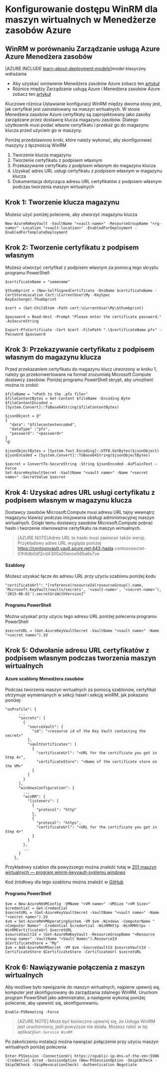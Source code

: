 <properties
    pageTitle="Konfigurowanie dostępu WinRM dla maszyn wirtualnych w Menedżerze zasobów Azure | Microsoft Azure"
    description="Jak skonfigurować program WinRM dostęp do użytku z Menedżera zasobów Azure maszyn wirtualnych"
    services="virtual-machines-windows"
    documentationCenter=""
    authors="singhkays"
    manager="timlt"
    editor=""
    tags="azure-resource-manager"/>

<tags
    ms.service="virtual-machines-windows"
    ms.workload="infrastructure-services"
    ms.tgt_pltfrm="vm-windows"
    ms.devlang="na"
    ms.topic="article"
    ms.date="06/16/2016"
    ms.author="singhkay"/>

# <a name="setting-up-winrm-access-for-virtual-machines-in-azure-resource-manager"></a>Konfigurowanie dostępu WinRM dla maszyn wirtualnych w Menedżerze zasobów Azure

## <a name="winrm-in-azure-service-management-vs-azure-resource-manager"></a>WinRM w porównaniu Zarządzanie usługą Azure Azure Menedżera zasobów

[AZURE.INCLUDE [learn-about-deployment-models](../../includes/learn-about-deployment-models-rm-include.md)]model klasyczny wdrażania

* Aby uzyskać omówienie Menedżera zasobów Azure zobacz ten [artykuł](../azure-resource-manager/resource-group-overview.md)
* Różnice między Zarządzanie usługą Azure i Menedżera zasobów Azure zobacz ten [artykuł](../resource-manager-deployment-model.md)

Kluczowe różnica Ustawianie konfiguracji WinRM między dwoma stosy jest, jak certyfikat jest zainstalowany na maszyn wirtualnych. W stosie Menedżera zasobów Azure certyfikaty są zaprojektowany jako zasoby zarządzane przez dostawcę klucza magazynu zasobów. Dlatego użytkownik musi podać własne certyfikatu i przekaż go do magazynu klucza przed użyciem go w maszyny.

Poniżej przedstawiono kroki, które należy wykonać, aby skonfigurować maszyny z łącznością WinRM

1. Tworzenie klucza magazynu
2. Tworzenie certyfikatu z podpisem własnym
3. Przekazywanie certyfikatu z podpisem własnym do magazynu klucza
4. Uzyskać adres URL usługi certyfikatu z podpisem własnym w magazynu klucza
5. Dokumentacja dotycząca adresu URL certyfikatów z podpisem własnym podczas tworzenia maszyn wirtualnych

## <a name="step-1-create-a-key-vault"></a>Krok 1: Tworzenie klucza magazynu

Możesz użyć poniżej polecenie, aby utworzyć magazynu klucza

```
New-AzureRmKeyVault -VaultName "<vault-name>" -ResourceGroupName "<rg-name>" -Location "<vault-location>" -EnabledForDeployment -EnabledForTemplateDeployment
```

## <a name="step-2-create-a-self-signed-certificate"></a>Krok 2: Tworzenie certyfikatu z podpisem własnym
Możesz utworzyć certyfikat z podpisem własnym za pomocą tego skryptu programu PowerShell

```
$certificateName = "somename"

$thumbprint = (New-SelfSignedCertificate -DnsName $certificateName -CertStoreLocation Cert:\CurrentUser\My -KeySpec KeyExchange).Thumbprint

$cert = (Get-ChildItem -Path cert:\CurrentUser\My\$thumbprint)

$password = Read-Host -Prompt "Please enter the certificate password." -AsSecureString

Export-PfxCertificate -Cert $cert -FilePath ".\$certificateName.pfx" -Password $password
```

## <a name="step-3-upload-your-self-signed-certificate-to-the-key-vault"></a>Krok 3: Przekazywanie certyfikatu z podpisem własnym do magazynu klucza

Przed przekazaniem certyfikatu do magazynu klucz utworzony w kroku 1, należy go przekonwertowane na format zrozumiałą Microsoft.Compute dostawcy zasobów. Poniżej programu PowerShell skrypt, aby umożliwić można to zrobić

```
$fileName = "<Path to the .pfx file>"
$fileContentBytes = Get-Content $fileName -Encoding Byte
$fileContentEncoded = [System.Convert]::ToBase64String($fileContentBytes)

$jsonObject = @"
{
  "data": "$filecontentencoded",
  "dataType" :"pfx",
  "password": "<password>"
}
"@

$jsonObjectBytes = [System.Text.Encoding]::UTF8.GetBytes($jsonObject)
$jsonEncoded = [System.Convert]::ToBase64String($jsonObjectBytes)

$secret = ConvertTo-SecureString -String $jsonEncoded -AsPlainText –Force
Set-AzureKeyVaultSecret -VaultName "<vault name>" -Name "<secret name>" -SecretValue $secret
```

## <a name="step-4-get-the-url-for-your-self-signed-certificate-in-the-key-vault"></a>Krok 4: Uzyskać adres URL usługi certyfikatu z podpisem własnym w magazynu klucza

Dostawcy zasobów Microsoft.Compute musi adresu URL tajny wewnątrz magazynu klawisz podczas inicjowania obsługi administracyjnej maszyn wirtualnych. Dzięki temu dostawcy zasobów Microsoft.Compute pobrać hasło i tworzenie równoważne certyfikatu na maszyn wirtualnych.

>[AZURE.NOTE]Adres URL to hasło musi zawierać także wersji. Przykładowy adres URL wygląda poniżej https://contosovault.vault.azure.net:443-hasła contososecret-01h9db0df2cd4300a20ence585a6s7ve


#### <a name="templates"></a>Szablony

Możesz uzyskać łącze do adresu URL przy użyciu szablonu poniżej kodu

    "certificateUrl": "[reference(resourceId(resourceGroup().name, 'Microsoft.KeyVault/vaults/secrets', '<vault-name>', '<secret-name>'), '2015-06-01').secretUriWithVersion]"

#### <a name="powershell"></a>Programu PowerShell

Można uzyskać przy użyciu tego adresu URL poniżej polecenia programu PowerShell

    $secretURL = (Get-AzureKeyVaultSecret -VaultName "<vault name>" -Name "<secret name>").Id

## <a name="step-5-reference-your-self-signed-certificates-url-while-creating-a-vm"></a>Krok 5: Odwołanie adresu URL certyfikatów z podpisem własnym podczas tworzenia maszyn wirtualnych

#### <a name="azure-resource-manager-templates"></a>Azure szablony Menedżera zasobów

Podczas tworzenia maszyn wirtualnych za pomocą szablonów, certyfikat otrzymuje wymienianych w sekcji haseł i sekcję winRM, jak pokazano poniżej:

    "osProfile": {
          ...
          "secrets": [
            {
              "sourceVault": {
                "id": "<resource id of the Key Vault containing the secret>"
              },
              "vaultCertificates": [
                {
                  "certificateUrl": "<URL for the certificate you got in Step 4>",
                  "certificateStore": "<Name of the certificate store on the VM>"
                }
              ]
            }
          ],
          "windowsConfiguration": {
            ...
            "winRM": {
              "listeners": [
                {
                  "protocol": "http"
                },
                {
                  "protocol": "https",
                  "certificateUrl": "<URL for the certificate you got in Step 4>"
                }
              ]
            },
            ...
          }
        },

Przykładowy szablon dla powyższego można znaleźć tutaj w [201 maszyn wirtualnych — program winrm-keyvault-systemu windows](https://azure.microsoft.com/documentation/templates/201-vm-winrm-keyvault-windows)

Kod źródłowy dla tego szablonu można znaleźć w [GitHub](https://github.com/Azure/azure-quickstart-templates/tree/master/201-vm-winrm-keyvault-windows)

#### <a name="powershell"></a>Programu PowerShell

    $vm = New-AzureRmVMConfig -VMName "<VM name>" -VMSize "<VM Size>"
    $credential = Get-Credential
    $secretURL = (Get-AzureKeyVaultSecret -VaultName "<vault name>" -Name "<secret name>").Id
    $vm = Set-AzureRmVMOperatingSystem -VM $vm -Windows -ComputerName "<Computer Name>" -Credential $credential -WinRMHttp -WinRMHttps -WinRMCertificateUrl $secretURL
    $sourceVaultId = (Get-AzureRmKeyVault -ResourceGroupName "<Resource Group name>" -VaultName "<Vault Name>").ResourceId
    $CertificateStore = "My"
    $vm = Add-AzureRmVMSecret -VM $vm -SourceVaultId $sourceVaultId -CertificateStore $CertificateStore -CertificateUrl $secretURL

## <a name="step-6-connecting-to-the-vm"></a>Krok 6: Nawiązywanie połączenia z maszyn wirtualnych
Aby możliwe było nawiązanie do maszyn wirtualnych, najpierw upewnij się, komputer jest skonfigurowany do zarządzania zdalnego WinRM. Uruchom program PowerShell jako administrator, a następnie wykonaj poniżej polecenie, aby upewnić się, skonfigurowaniu.

    Enable-PSRemoting -Force

>[AZURE.NOTE] Może być konieczne upewnij się, że Usługa WinRM jest uruchomiony, jeśli powyższe nie działa. Możesz robić w tej aplikacji`Get-Service WinRM`

Po zakończeniu instalacji można nawiązać połączenie przy użyciu maszyn wirtualnych poniżej polecenia

    Enter-PSSession -ConnectionUri https://<public-ip-dns-of-the-vm>:5986 -Credential $cred -SessionOption (New-PSSessionOption -SkipCACheck -SkipCNCheck -SkipRevocationCheck) -Authentication Negotiate